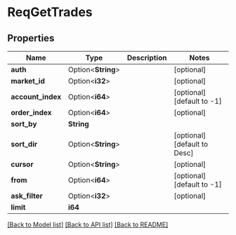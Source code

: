 # ReqGetTrades

## Properties

Name | Type | Description | Notes
------------ | ------------- | ------------- | -------------
**auth** | Option<**String**> |  | [optional]
**market_id** | Option<**i32**> |  | [optional]
**account_index** | Option<**i64**> |  | [optional][default to -1]
**order_index** | Option<**i64**> |  | [optional]
**sort_by** | **String** |  | 
**sort_dir** | Option<**String**> |  | [optional][default to Desc]
**cursor** | Option<**String**> |  | [optional]
**from** | Option<**i64**> |  | [optional][default to -1]
**ask_filter** | Option<**i32**> |  | [optional]
**limit** | **i64** |  | 

[[Back to Model list]](../README.md#documentation-for-models) [[Back to API list]](../README.md#documentation-for-api-endpoints) [[Back to README]](../README.md)


